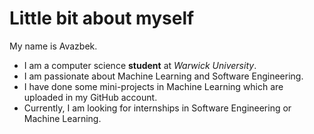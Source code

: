 # Little bit about myself

My name is Avazbek.
- I am a computer science **student** at _Warwick University_.
- I am passionate about Machine Learning and Software Engineering.
- I have done some mini-projects in Machine Learning which are uploaded in my GitHub account.
- Currently, I am looking for internships in Software Engineering or Machine Learning.

